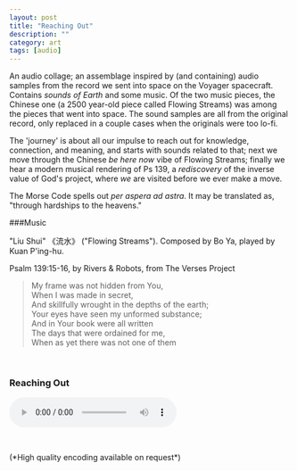 ```yaml
---
layout: post
title: "Reaching Out"
description: ""
category: art
tags: [audio]
---
```


An audio collage; an assemblage inspired by (and containing) audio samples from the record we sent into space on the Voyager spacecraft. Contains *sounds of Earth* and some music. Of the two music pieces, the Chinese one (a 2500 year-old piece called Flowing Streams) was among the pieces that went into space. The sound samples are all from the original record, only replaced in a couple cases when the originals were too lo-fi.

The 'journey' is about all our impulse to reach out for knowledge, connection, and meaning, and starts with sounds related to that; next we move through the Chinese *be here now* vibe of Flowing Streams; finally we hear a modern musical rendering of Ps 139, a *rediscovery* of the inverse value of God's project, where *we* are visited before we ever make a move.

The Morse Code spells out *per aspera ad astra*. It may be translated as, "through hardships to the heavens."

###Music

"Liu Shui" 《流水》 ("Flowing Streams"). Composed by Bo Ya, played by Kuan P'ing-hu.

Psalm 139:15-16, by Rivers & Robots, from The Verses Project

>My frame was not hidden from You,  
>When I was made in secret,  
>And skillfully wrought in the depths of the earth;  
>Your eyes have seen my unformed substance;  
>And in Your book were all written  
>The days that were ordained for me,  
>When as yet there was not one of them  
<p>&nbsp; </p>

### Reaching Out

<audio width="300" height="32" controls="controls">
    <source src="/assets/reachignout.mp3" type="audio/mpeg" />
</audio>

<p>&nbsp; </p>
(*High quality encoding available on request*)

